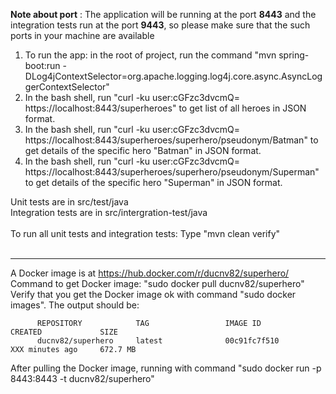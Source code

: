 **Note about port** : The application will be running at the port **8443** and the integration tests run at the port **9443**, so please make sure that the such ports in your machine are available

1.  To run the app: in the root of project, run the command "mvn spring-boot:run -DLog4jContextSelector=org.apache.logging.log4j.core.async.AsyncLoggerContextSelector"
2.  In the bash shell, run "curl -ku user:cGFzc3dvcmQ= https://localhost:8443/superheroes" to get list of all heroes in JSON format.
3.  In the bash shell, run "curl -ku user:cGFzc3dvcmQ= https://localhost:8443/superheroes/superhero/pseudonym/Batman" to get details of the specific hero "Batman" in JSON format.
3.  In the bash shell, run "curl -ku user:cGFzc3dvcmQ= https://localhost:8443/superheroes/superhero/pseudonym/Superman" to get details of the specific hero "Superman" in JSON format.

Unit tests are in src/test/java <br/>
Integration tests are in src/intergration-test/java <br/><br/>
To run all unit tests and integration tests: Type "mvn clean verify" <br/><br/>

-----------------------------------------------------------------------------------------

A Docker image is at <https://hub.docker.com/r/ducnv82/superhero/> <br/>
Command to get Docker image: "sudo docker pull ducnv82/superhero" <br/>
Verify that you get the Docker image ok with command "sudo docker images". The output should be: <br/>
	
          REPOSITORY            TAG                 IMAGE ID            CREATED             SIZE
          ducnv82/superhero     latest              00c91fc7f510        XXX minutes ago     672.7 MB

After pulling the Docker image, running with command "sudo docker run -p 8443:8443 -t ducnv82/superhero"

